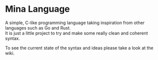 
# Mina Language  
A simple, C-like programming language taking inspiration from other languages such as Go and Rust.  
It is just a little project to try and make some really clean and coherent syntax.

To see the current state of the syntax and ideas please take a look at the wiki.
